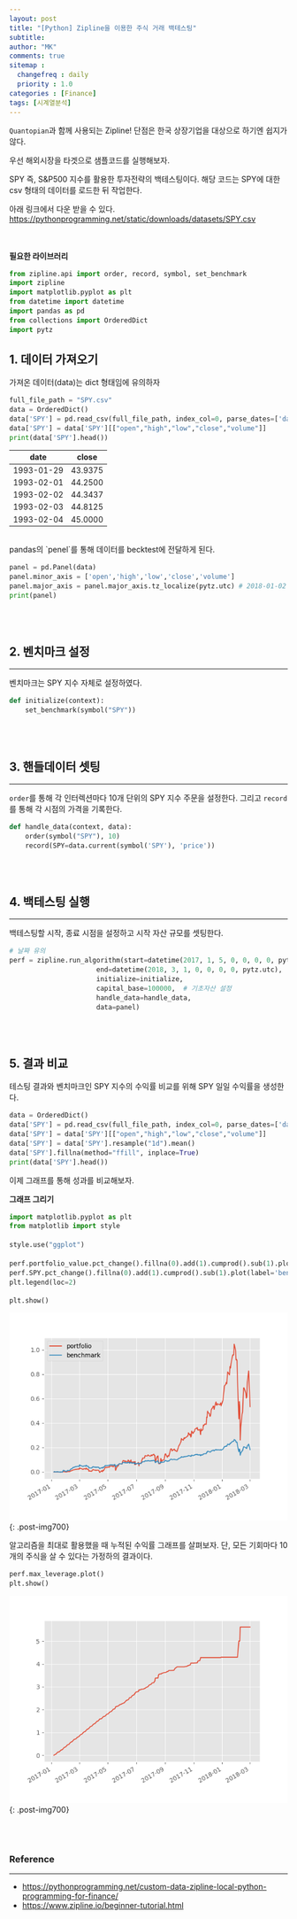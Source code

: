 ```yaml
---
layout: post
title: "[Python] Zipline을 이용한 주식 거래 백테스팅"
subtitle:
author: "MK"
comments: true
sitemap :
  changefreq : daily
  priority : 1.0
categories : [Finance]
tags: [시계열분석]
---
```




`Quantopian`과 함께 사용되는 Zipline!
단점은 한국 상장기업을 대상으로 하기엔 쉽지가 않다.

우선 해외시장을 타겟으로 샘플코드를 실행해보자.


SPY 즉, S&P500 지수를 활용한 투자전략의 백테스팅이다.
해당 코드는 SPY에 대한 csv 형태의 데이터를 로드한 뒤 작업한다.

아래 링크에서 다운 받을 수 있다.<br>
https://pythonprogramming.net/static/downloads/datasets/SPY.csv


<br><br>
**필요한 라이브러리**

```python
from zipline.api import order, record, symbol, set_benchmark
import zipline
import matplotlib.pyplot as plt
from datetime import datetime
import pandas as pd
from collections import OrderedDict
import pytz
```

## 1. 데이터 가져오기
가져온 데이터(data)는 dict 형태임에 유의하자

```python
full_file_path = "SPY.csv"
data = OrderedDict()
data['SPY'] = pd.read_csv(full_file_path, index_col=0, parse_dates=['date'])
data['SPY'] = data['SPY'][["open","high","low","close","volume"]]
print(data['SPY'].head())
```

| date       | close  |
|------------|---------|
| 1993-01-29 | 43.9375 |
| 1993-02-01 | 44.2500 |
| 1993-02-02 | 44.3437 |
| 1993-02-03 | 44.8125 |
| 1993-02-04 | 45.0000 |



<br>
pandas의 `penel`를 통해 데이터를 becktest에 전달하게 된다.

```python
panel = pd.Panel(data)
panel.minor_axis = ['open','high','low','close','volume']
panel.major_axis = panel.major_axis.tz_localize(pytz.utc) # 2018-01-02 -> 2018-01-02 00:00:00+00:00
print(panel)
```

<br><br>
## 2. 벤치마크 설정
---
벤치마크는 SPY 지수 자체로 설정하였다.

```python
def initialize(context):
    set_benchmark(symbol("SPY"))
```

<br><br>
## 3. 핸들데이터 셋팅
---
`order`를 통해 각 인터렉션마다 10개 단위의 SPY 지수 주문을 설정한다.
그리고 `record`를 통해 각 시점의 가격을 기록한다.

```python
def handle_data(context, data):
    order(symbol("SPY"), 10)
    record(SPY=data.current(symbol('SPY'), 'price'))
```




<br><br>
## 4. 백테스팅 실행
---
백테스팅할 시작, 종료 시점을 설정하고 시작 자산 규모를 셋팅한다.

```python
# 날짜 유의
perf = zipline.run_algorithm(start=datetime(2017, 1, 5, 0, 0, 0, 0, pytz.utc),
                      end=datetime(2018, 3, 1, 0, 0, 0, 0, pytz.utc),
                      initialize=initialize,
                      capital_base=100000,  # 기초자산 설정
                      handle_data=handle_data,
                      data=panel)
```


<br><br>
## 5. 결과 비교
테스팅 결과와 벤치마크인 SPY 지수의 수익률 비교를 위해 SPY 일일 수익률을 생성한다.

```python
data = OrderedDict()
data['SPY'] = pd.read_csv(full_file_path, index_col=0, parse_dates=['date'])
data['SPY'] = data['SPY'][["open","high","low","close","volume"]]
data['SPY'] = data['SPY'].resample("1d").mean()
data['SPY'].fillna(method="ffill", inplace=True)
print(data['SPY'].head())
```

이제 그래프를 통해 성과를 비교해보자.

**그래프 그리기**

```python
import matplotlib.pyplot as plt
from matplotlib import style

style.use("ggplot")

perf.portfolio_value.pct_change().fillna(0).add(1).cumprod().sub(1).plot(label='portfolio')
perf.SPY.pct_change().fillna(0).add(1).cumprod().sub(1).plot(label='benchmark')
plt.legend(loc=2)

plt.show()
```

![img_area](/img/posting/2019-07-21-002-result1.png){: .post-img700}


알고리즘을 최대로 활용했을 때 누적된 수익률 그래프를 살펴보자.
단, 모든 기회마다 10개의 주식을 살 수 있다는 가정하의 결과이다.

```python
perf.max_leverage.plot()
plt.show()
```

![img_area](/img/posting/2019-07-21-002-result2.png){: .post-img700}


<br><br>
### **Reference**
---
- <https://pythonprogramming.net/custom-data-zipline-local-python-programming-for-finance/>
- <https://www.zipline.io/beginner-tutorial.html>

